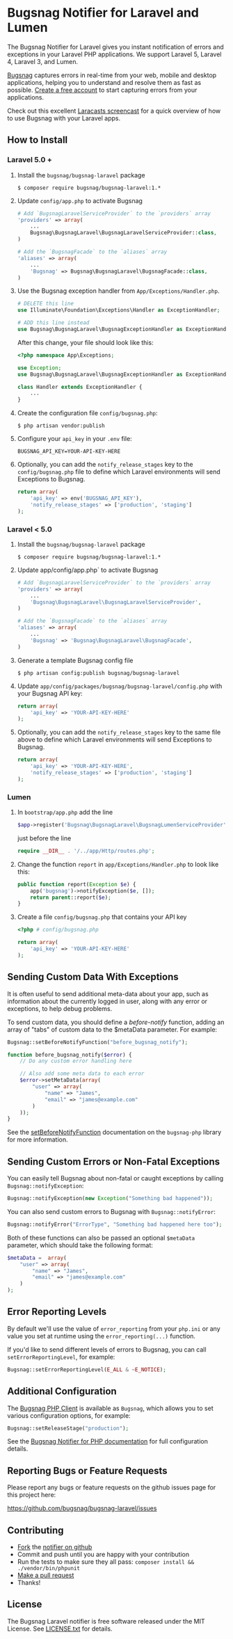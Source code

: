Bugsnag Notifier for Laravel and Lumen
=====================================

The Bugsnag Notifier for Laravel gives you instant notification of errors and
exceptions in your Laravel PHP applications. We support Laravel 5, Laravel 4, Laravel 3, and Lumen.

[Bugsnag](https://bugsnag.com) captures errors in real-time from your web,
mobile and desktop applications, helping you to understand and resolve them
as fast as possible. [Create a free account](https://bugsnag.com) to start
capturing errors from your applications.

Check out this excellent [Laracasts screencast](https://laracasts.com/lessons/better-error-tracking-with-bugsnag) for a quick overview of how to use Bugsnag with your Laravel apps.


How to Install
---------------

### Laravel 5.0 +

1.  Install the `bugsnag/bugsnag-laravel` package

    ```shell
    $ composer require bugsnag/bugsnag-laravel:1.*
    ```

1. Update `config/app.php` to activate Bugsnag

    ```php
    # Add `BugsnagLaravelServiceProvider` to the `providers` array
    'providers' => array(
        ...
        Bugsnag\BugsnagLaravel\BugsnagLaravelServiceProvider::class,
    )

    # Add the `BugsnagFacade` to the `aliases` array
    'aliases' => array(
        ...
        'Bugsnag' => Bugsnag\BugsnagLaravel\BugsnagFacade::class,
    )
    ```

1. Use the Bugsnag exception handler from `App/Exceptions/Handler.php`.

    ```php
    # DELETE this line
    use Illuminate\Foundation\Exceptions\Handler as ExceptionHandler;
    ```

    ```php
    # ADD this line instead
    use Bugsnag\BugsnagLaravel\BugsnagExceptionHandler as ExceptionHandler;
    ```

    After this change, your file should look like this:

    ```php
    <?php namespace App\Exceptions;

    use Exception;
    use Bugsnag\BugsnagLaravel\BugsnagExceptionHandler as ExceptionHandler;

    class Handler extends ExceptionHandler {
        ...
    }

    ```

1. Create the configuration file `config/bugsnag.php`:

    ```shell
    $ php artisan vendor:publish
    ```

1. Configure your `api_key` in your `.env` file:

    ```shell
    BUGSNAG_API_KEY=YOUR-API-KEY-HERE
    ```

1.  Optionally, you can add the `notify_release_stages` key to the `config/bugsnag.php` file
    to define which Laravel environments will send Exceptions to Bugsnag.

    ```php
    return array(
        'api_key' => env('BUGSNAG_API_KEY'),
        'notify_release_stages' => ['production', 'staging']
    );
    ```

### Laravel < 5.0

1.  Install the `bugsnag/bugsnag-laravel` package

    ```shell
    $ composer require bugsnag/bugsnag-laravel:1.*
    ```

1. Update app/config/app.php` to activate Bugsnag

    ```php
    # Add `BugsnagLaravelServiceProvider` to the `providers` array
    'providers' => array(
        ...
        'Bugsnag\BugsnagLaravel\BugsnagLaravelServiceProvider',
    )

    # Add the `BugsnagFacade` to the `aliases` array
    'aliases' => array(
        ...
        'Bugsnag' => 'Bugsnag\BugsnagLaravel\BugsnagFacade',
    )
    ```

1.  Generate a template Bugsnag config file

    ```shell
    $ php artisan config:publish bugsnag/bugsnag-laravel
    ```

1.  Update `app/config/packages/bugsnag/bugsnag-laravel/config.php` with your
    Bugsnag API key:

    ```php
    return array(
        'api_key' => 'YOUR-API-KEY-HERE'
    );
    ```

1.  Optionally, you can add the `notify_release_stages` key to the same file
    above to define which Laravel environments will send Exceptions to Bugsnag.

    ```php
    return array(
        'api_key' => 'YOUR-API-KEY-HERE',
        'notify_release_stages' => ['production', 'staging']
    );
    ```


### Lumen

1. In `bootstrap/app.php` add the line

    ```php
    $app->register('Bugsnag\BugsnagLaravel\BugsnagLumenServiceProvider');
    ```

    just before the line

    ```php
    require __DIR__ . '/../app/Http/routes.php';
    ```

2. Change the function `report` in `app/Exceptions/Handler.php` to look like this:

    ```php
    public function report(Exception $e) {
        app('bugsnag')->notifyException($e, []);
        return parent::report($e);
    }
    ```

3. Create a file `config/bugsnag.php` that contains your API key

    ```php
    <?php # config/bugsnag.php

    return array(
        'api_key' => 'YOUR-API-KEY-HERE'
    );
    ```




Sending Custom Data With Exceptions
-----------------------------------

It is often useful to send additional meta-data about your app, such as
information about the currently logged in user, along with any
error or exceptions, to help debug problems.

To send custom data, you should define a *before-notify* function,
adding an array of "tabs" of custom data to the $metaData parameter. For example:

```php
Bugsnag::setBeforeNotifyFunction("before_bugsnag_notify");

function before_bugsnag_notify($error) {
    // Do any custom error handling here

    // Also add some meta data to each error
    $error->setMetaData(array(
        "user" => array(
            "name" => "James",
            "email" => "james@example.com"
        )
    ));
}
```

See the [setBeforeNotifyFunction](https://bugsnag.com/docs/notifiers/php#setbeforenotifyfunction)
documentation on the `bugsnag-php` library for more information.


Sending Custom Errors or Non-Fatal Exceptions
---------------------------------------------

You can easily tell Bugsnag about non-fatal or caught exceptions by
calling `Bugsnag::notifyException`:

```php
Bugsnag::notifyException(new Exception("Something bad happened"));
```

You can also send custom errors to Bugsnag with `Bugsnag::notifyError`:

```php
Bugsnag::notifyError("ErrorType", "Something bad happened here too");
```

Both of these functions can also be passed an optional `$metaData` parameter,
which should take the following format:

```php
$metaData =  array(
    "user" => array(
        "name" => "James",
        "email" => "james@example.com"
    )
);
```


Error Reporting Levels
----------------------

By default we'll use the value of `error_reporting` from your `php.ini`
or any value you set at runtime using the `error_reporting(...)` function.

If you'd like to send different levels of errors to Bugsnag, you can call
`setErrorReportingLevel`, for example:

```php
Bugsnag::setErrorReportingLevel(E_ALL & ~E_NOTICE);
```


Additional Configuration
------------------------

The [Bugsnag PHP Client](https://bugsnag.com/docs/notifiers/php)
is available as `Bugsnag`, which allows you to set various
configuration options, for example:

```php
Bugsnag::setReleaseStage("production");
```

See the [Bugsnag Notifier for PHP documentation](https://bugsnag.com/docs/notifiers/php#additional-configuration)
for full configuration details.


Reporting Bugs or Feature Requests
----------------------------------

Please report any bugs or feature requests on the github issues page for this
project here:

<https://github.com/bugsnag/bugsnag-laravel/issues>


Contributing
------------

-   [Fork](https://help.github.com/articles/fork-a-repo) the [notifier on github](https://github.com/bugsnag/bugsnag-laravel)
-   Commit and push until you are happy with your contribution
-   Run the tests to make sure they all pass: `composer install && ./vendor/bin/phpunit`
-   [Make a pull request](https://help.github.com/articles/using-pull-requests)
-   Thanks!


License
-------

The Bugsnag Laravel notifier is free software released under the MIT License.
See [LICENSE.txt](https://github.com/bugsnag/bugsnag-laravel/blob/master/LICENSE.txt) for details.
